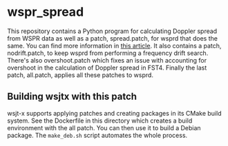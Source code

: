 # wspr_spread

This repository contains a Python program for calculating Doppler spread from WSPR data as well as a patch, spread.patch, for wsprd that does the same.
You can find more information in [this article](https://using.tech/posts/wspr-spread/).
It also contains a patch, nodrift.patch, to keep wsprd from performing a frequency drift search.
There's also overshoot.patch which fixes an issue with accounting for overshoot in the calculation of Doppler spread in FST4. 
Finally the last patch, all.patch, applies all these patches to wsprd.


## Building wsjtx with this patch

wsjt-x supports applying patches and creating packages in its CMake build system.
See the Dockerfile in this directory which creates a build environment with the all patch.
You can then use it to build a Debian package.
The `make_deb.sh` script automates the whole process. 
